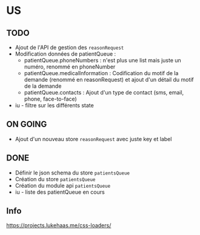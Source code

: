 # US

## TODO

* Ajout de l'API de gestion des `reasonRequest`
* Modification données de patientQueue :
  * patientQueue.phoneNumbers : n'est plus une list mais juste un numéro, renommé en phoneNumber
  * patientQueue.medicalInformation : Codification du motif de la demande (renommé en reasonRequest) et ajout d'un détail du motif de la demande
  * patientQueue.contacts : Ajout d'un type de contact (sms, email, phone, face-to-face)
* iu - filtre sur les différents state

## ON GOING

* Ajout d'un nouveau store `reasonRequest` avec juste key et label

## DONE

* Définir le json schema du store `patientsQueue`
* Création du store `patientsQueue`
* Création du module api `patientsQueue`
* iu - liste des patientQueue en cours

## Info

<https://projects.lukehaas.me/css-loaders/>
